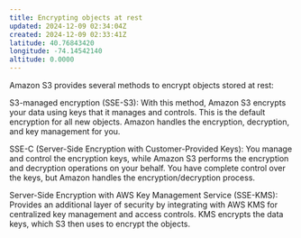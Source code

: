 ```yaml
---
title: Encrypting objects at rest
updated: 2024-12-09 02:34:04Z
created: 2024-12-09 02:33:41Z
latitude: 40.76843420
longitude: -74.14542140
altitude: 0.0000
---
```


Amazon S3 provides several methods to encrypt objects stored at rest:

S3-managed encryption (SSE-S3): With this method, Amazon S3 encrypts your data using keys that it manages and controls. This is the default encryption for all new objects. Amazon handles the encryption, decryption, and key management for you.

SSE-C (Server-Side Encryption with Customer-Provided Keys): You manage and control the encryption keys, while Amazon S3 performs the encryption and decryption operations on your behalf. You have complete control over the keys, but Amazon handles the encryption/decryption process.

Server-Side Encryption with AWS Key Management Service (SSE-KMS): Provides an additional layer of security by integrating with AWS KMS for centralized key management and access controls. KMS encrypts the data keys, which S3 then uses to encrypt the objects.